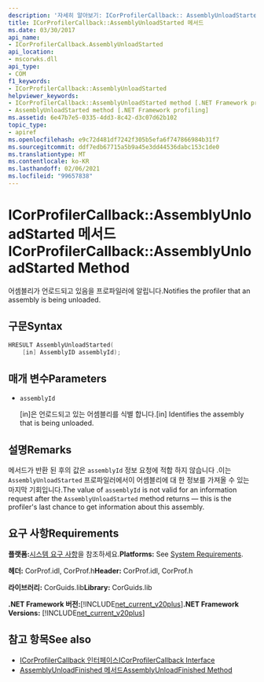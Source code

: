 ```yaml
---
description: '자세히 알아보기: ICorProfilerCallback:: AssemblyUnloadStarted 메서드'
title: ICorProfilerCallback::AssemblyUnloadStarted 메서드
ms.date: 03/30/2017
api_name:
- ICorProfilerCallback.AssemblyUnloadStarted
api_location:
- mscorwks.dll
api_type:
- COM
f1_keywords:
- ICorProfilerCallback::AssemblyUnloadStarted
helpviewer_keywords:
- ICorProfilerCallback::AssemblyUnloadStarted method [.NET Framework profiling]
- AssemblyUnloadStarted method [.NET Framework profiling]
ms.assetid: 6e47b7e5-0335-4dd3-8c42-d3c07d62b102
topic_type:
- apiref
ms.openlocfilehash: e9c72d481df7242f305b5efa6f747866984b31f7
ms.sourcegitcommit: ddf7edb67715a5b9a45e3dd44536dabc153c1de0
ms.translationtype: MT
ms.contentlocale: ko-KR
ms.lasthandoff: 02/06/2021
ms.locfileid: "99657838"
---
```

# <a name="icorprofilercallbackassemblyunloadstarted-method"></a><span data-ttu-id="5bdf1-103">ICorProfilerCallback::AssemblyUnloadStarted 메서드</span><span class="sxs-lookup"><span data-stu-id="5bdf1-103">ICorProfilerCallback::AssemblyUnloadStarted Method</span></span>

<span data-ttu-id="5bdf1-104">어셈블리가 언로드되고 있음을 프로파일러에 알립니다.</span><span class="sxs-lookup"><span data-stu-id="5bdf1-104">Notifies the profiler that an assembly is being unloaded.</span></span>  
  
## <a name="syntax"></a><span data-ttu-id="5bdf1-105">구문</span><span class="sxs-lookup"><span data-stu-id="5bdf1-105">Syntax</span></span>  
  
```cpp  
HRESULT AssemblyUnloadStarted(  
    [in] AssemblyID assemblyId);  
```  
  
## <a name="parameters"></a><span data-ttu-id="5bdf1-106">매개 변수</span><span class="sxs-lookup"><span data-stu-id="5bdf1-106">Parameters</span></span>

- `assemblyId`

  <span data-ttu-id="5bdf1-107">\[in]은 언로드되고 있는 어셈블리를 식별 합니다.</span><span class="sxs-lookup"><span data-stu-id="5bdf1-107">\[in] Identifies the assembly that is being unloaded.</span></span>

## <a name="remarks"></a><span data-ttu-id="5bdf1-108">설명</span><span class="sxs-lookup"><span data-stu-id="5bdf1-108">Remarks</span></span>  

 <span data-ttu-id="5bdf1-109">메서드가 반환 된 후의 값은 `assemblyId` 정보 요청에 적합 하지 않습니다 .이는 `AssemblyUnloadStarted` 프로파일러에서이 어셈블리에 대 한 정보를 가져올 수 있는 마지막 기회입니다.</span><span class="sxs-lookup"><span data-stu-id="5bdf1-109">The value of `assemblyId` is not valid for an information request after the `AssemblyUnloadStarted` method returns — this is the profiler's last chance to get information about this assembly.</span></span>  
  
## <a name="requirements"></a><span data-ttu-id="5bdf1-110">요구 사항</span><span class="sxs-lookup"><span data-stu-id="5bdf1-110">Requirements</span></span>  

 <span data-ttu-id="5bdf1-111">**플랫폼:**[시스템 요구 사항](../../get-started/system-requirements.md)을 참조하세요.</span><span class="sxs-lookup"><span data-stu-id="5bdf1-111">**Platforms:** See [System Requirements](../../get-started/system-requirements.md).</span></span>  
  
 <span data-ttu-id="5bdf1-112">**헤더:** CorProf.idl, CorProf.h</span><span class="sxs-lookup"><span data-stu-id="5bdf1-112">**Header:** CorProf.idl, CorProf.h</span></span>  
  
 <span data-ttu-id="5bdf1-113">**라이브러리:** CorGuids.lib</span><span class="sxs-lookup"><span data-stu-id="5bdf1-113">**Library:** CorGuids.lib</span></span>  
  
 <span data-ttu-id="5bdf1-114">**.NET Framework 버전:**[!INCLUDE[net_current_v20plus](../../../../includes/net-current-v20plus-md.md)]</span><span class="sxs-lookup"><span data-stu-id="5bdf1-114">**.NET Framework Versions:** [!INCLUDE[net_current_v20plus](../../../../includes/net-current-v20plus-md.md)]</span></span>  
  
## <a name="see-also"></a><span data-ttu-id="5bdf1-115">참고 항목</span><span class="sxs-lookup"><span data-stu-id="5bdf1-115">See also</span></span>

- [<span data-ttu-id="5bdf1-116">ICorProfilerCallback 인터페이스</span><span class="sxs-lookup"><span data-stu-id="5bdf1-116">ICorProfilerCallback Interface</span></span>](icorprofilercallback-interface.md)
- [<span data-ttu-id="5bdf1-117">AssemblyUnloadFinished 메서드</span><span class="sxs-lookup"><span data-stu-id="5bdf1-117">AssemblyUnloadFinished Method</span></span>](icorprofilercallback-assemblyunloadfinished-method.md)
